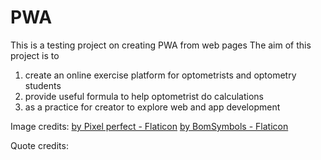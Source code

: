 # PWA
This is a testing project on creating PWA from web pages
The aim of this project is to 
1. create an online exercise platform for optometrists and optometry students
2. provide useful formula to help optometrist do calculations
3. as a practice for creator to explore web and app development

Image credits:
<a href="https://www.flaticon.com/packs/work-office-1">by Pixel perfect - Flaticon</a>
<a href="https://www.flaticon.com/packs/general-office-1">by BomSymbols - Flaticon</a>

Quote credits:
<a href="https://babel.hathitrust.org/cgi/pt?id=uc1.b4399841&view=1up&seq=15">